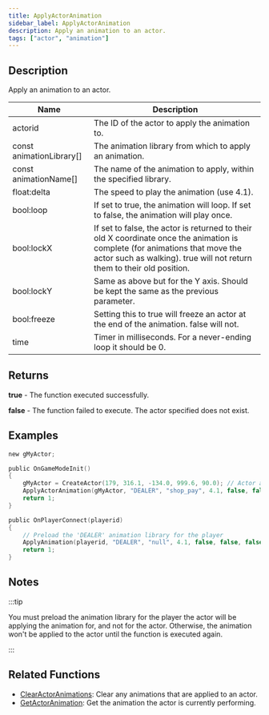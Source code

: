 ```yaml
---
title: ApplyActorAnimation
sidebar_label: ApplyActorAnimation
description: Apply an animation to an actor.
tags: ["actor", "animation"]
---
```


<VersionWarn version='SA-MP 0.3.7' />

## Description

Apply an animation to an actor.

| Name                     | Description                                                                                                                                                                                            |
| ------------------------ | ------------------------------------------------------------------------------------------------------------------------------------------------------------------------------------------------------ |
| actorid                  | The ID of the actor to apply the animation to.                                                                                                                                                         |
| const animationLibrary[] | The animation library from which to apply an animation.                                                                                                                                                |
| const animationName[]    | The name of the animation to apply, within the specified library.                                                                                                                                      |
| float:delta              | The speed to play the animation (use 4.1).                                                                                                                                                             |
| bool:loop                | If set to true, the animation will loop. If set to false, the animation will play once.                                                                                                                |
| bool:lockX               | If set to false, the actor is returned to their old X coordinate once the animation is complete (for animations that move the actor such as walking). true will not return them to their old position. |
| bool:lockY               | Same as above but for the Y axis. Should be kept the same as the previous parameter.                                                                                                                   |
| bool:freeze              | Setting this to true will freeze an actor at the end of the animation. false will not.                                                                                                                 |
| time                     | Timer in milliseconds. For a never-ending loop it should be 0.                                                                                                                                         |

## Returns

**true** - The function executed successfully.

**false** - The function failed to execute. The actor specified does not exist.

## Examples

```c
new gMyActor;

public OnGameModeInit()
{
    gMyActor = CreateActor(179, 316.1, -134.0, 999.6, 90.0); // Actor as salesperson in Ammunation
    ApplyActorAnimation(gMyActor, "DEALER", "shop_pay", 4.1, false, false, false, false, 0); // Pay anim
    return 1;
}

public OnPlayerConnect(playerid)
{
    // Preload the 'DEALER' animation library for the player
    ApplyAnimation(playerid, "DEALER", "null", 4.1, false, false, false, false, 0);
    return 1;
}
```

## Notes

:::tip

You must preload the animation library for the player the actor will be applying the animation for, and not for the actor. Otherwise, the animation won't be applied to the actor until the function is executed again.

:::

## Related Functions

- [ClearActorAnimations](ClearActorAnimations): Clear any animations that are applied to an actor.
- [GetActorAnimation](GetActorAnimation): Get the animation the actor is currently performing.
